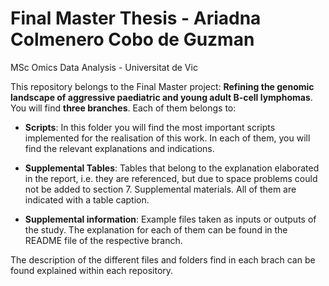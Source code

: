# Final Master Thesis - Ariadna Colmenero Cobo de Guzman
MSc Omics Data Analysis - Universitat de Vic

This repository belongs to the Final Master project: **Refining the genomic landscape of aggressive paediatric and young adult B-cell lymphomas**. You will find **three branches**. Each of them belongs to:
* **Scripts**: In this folder you will find the most important scripts implemented for the realisation of this work. In each of them, you will find the relevant explanations and indications.

* **Supplemental Tables**: Tables that belong to the explanation elaborated in the report, i.e. they are referenced, but due to space problems could not be added to section 7. Supplemental materials. All of them are indicated with a table caption.

* **Supplemental information**: Example files taken as inputs or outputs of the study. The explanation for each of them can be found in the README file of the respective branch.

The description of the different files and folders find in each brach can be found explained within each repository.
